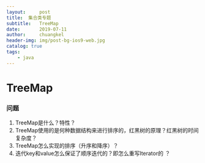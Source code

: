 ```yaml
---
layout:     post
title:	集合类专题
subtitle: 	TreeMap
date:       2019-07-11
author:     chuangkel
header-img: img/post-bg-ios9-web.jpg
catalog: true
tags:
    - java
---
```


# TreeMap

### 问题

1. TreeMap是什么？特性？
2. TreeMap使用的是何种数据结构来进行排序的，红黑树的原理？红黑树的时间复杂度？
3. TreeMap怎么实现的排序（升序和降序）？
4. 迭代key和value怎么保证了顺序迭代的？即怎么重写Iterator的 ？

